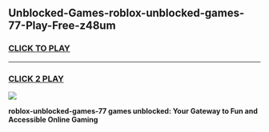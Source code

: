 
## Unblocked-Games-roblox-unblocked-games-77-Play-Free-z48um
<h3>
<a href="https://premium76.site?title=roblox-unblocked-games-77&ref=18A">CLICK TO PLAY</a></h3>
<hr>

<h3>
<a href="https://premium76.site?title=roblox-unblocked-games-77&ref=18A">CLICK 2 PLAY</a>
  
</h3>

<a href="https://premium76.site?title=roblox-unblocked-games-77&ref=18A"><img src="https://clearcache.store/games.png"></a>


**roblox-unblocked-games-77 games unblocked: Your Gateway to Fun and Accessible Online Gaming**
